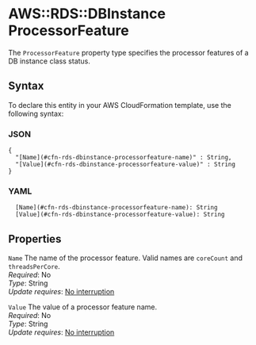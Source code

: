 # AWS::RDS::DBInstance ProcessorFeature<a name="aws-properties-rds-dbinstance-processorfeature"></a>

The `ProcessorFeature` property type specifies the processor features of a DB instance class status\. 

## Syntax<a name="aws-properties-rds-dbinstance-processorfeature-syntax"></a>

To declare this entity in your AWS CloudFormation template, use the following syntax:

### JSON<a name="aws-properties-rds-dbinstance-processorfeature-syntax.json"></a>

```
{
  "[Name](#cfn-rds-dbinstance-processorfeature-name)" : String,
  "[Value](#cfn-rds-dbinstance-processorfeature-value)" : String
}
```

### YAML<a name="aws-properties-rds-dbinstance-processorfeature-syntax.yaml"></a>

```
  [Name](#cfn-rds-dbinstance-processorfeature-name): String
  [Value](#cfn-rds-dbinstance-processorfeature-value): String
```

## Properties<a name="aws-properties-rds-dbinstance-processorfeature-properties"></a>

`Name`  <a name="cfn-rds-dbinstance-processorfeature-name"></a>
The name of the processor feature\. Valid names are `coreCount` and `threadsPerCore`\.  
*Required*: No  
*Type*: String  
*Update requires*: [No interruption](https://docs.aws.amazon.com/AWSCloudFormation/latest/UserGuide/using-cfn-updating-stacks-update-behaviors.html#update-no-interrupt)

`Value`  <a name="cfn-rds-dbinstance-processorfeature-value"></a>
The value of a processor feature name\.  
*Required*: No  
*Type*: String  
*Update requires*: [No interruption](https://docs.aws.amazon.com/AWSCloudFormation/latest/UserGuide/using-cfn-updating-stacks-update-behaviors.html#update-no-interrupt)